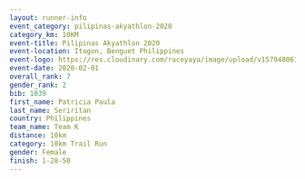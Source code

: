 ```yaml
--- 
layout: runner-info 
event_category: pilipinas-akyathlon-2020 
category_km: 10KM 
event-title: Pilipinas Akyathlon 2020 
event-location: Itogon, Benguet Philippines 
event-logo: https://res.cloudinary.com/raceyaya/image/upload/v1579480618/logo/evil-trails_wm80bv.jpg 
event-date: 2020-02-01 
overall_rank: 7
gender_rank: 2
bib: 1039
first_name: Patricia Paula
last_name: Seriritan
country: Philippines
team_name: Team K
distance: 10km
category: 10km Trail Run
gender: Female
finish: 1-28-50
--- 
```

